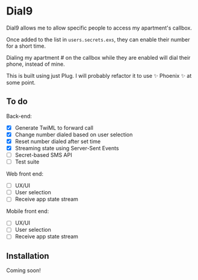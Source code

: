 # Dial9

Dial9 allows me to allow specific people to access my apartment's callbox.

Once added to the list in `users.secrets.exs`, they can enable their number for a short time.

Dialing my apartment # on the callbox while they are enabled will dial their phone, instead of mine.

This is built using just Plug. I will probably refactor it to use ✨ Phoenix ✨ at some point.

## To do

Back-end:
- [x] Generate TwiML to forward call
- [x] Change number dialed based on user selection
- [x] Reset number dialed after set time
- [x] Streaming state using Server-Sent Events
- [ ] Secret-based SMS API
- [ ] Test suite

Web front end:
- [ ] UX/UI
- [ ] User selection
- [ ] Receive app state stream

Mobile front end:
- [ ] UX/UI
- [ ] User selection
- [ ] Receive app state stream

## Installation

Coming soon!
